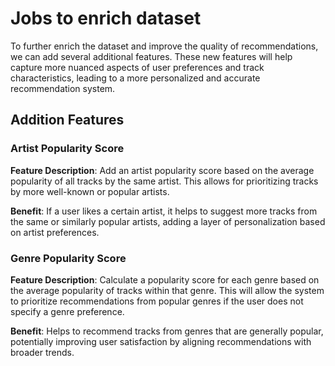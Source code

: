 # Jobs to enrich dataset

To further enrich the dataset and improve the quality of recommendations, we can add several additional features. These new features will help capture more nuanced aspects of user preferences and track characteristics, leading to a more personalized and accurate recommendation system.

## Addition Features

### Artist Popularity Score

**Feature Description**: Add an artist popularity score based on the average popularity of all tracks by the same artist. This allows for prioritizing tracks by more well-known or popular artists.

**Benefit**: If a user likes a certain artist, it helps to suggest more tracks from the same or similarly popular artists, adding a layer of personalization based on artist preferences.

### Genre Popularity Score

**Feature Description**: Calculate a popularity score for each genre based on the average popularity of tracks within that genre. This will allow the system to prioritize recommendations from popular genres if the user does not specify a genre preference.

**Benefit**: Helps to recommend tracks from genres that are generally popular, potentially improving user satisfaction by aligning recommendations with broader trends.
